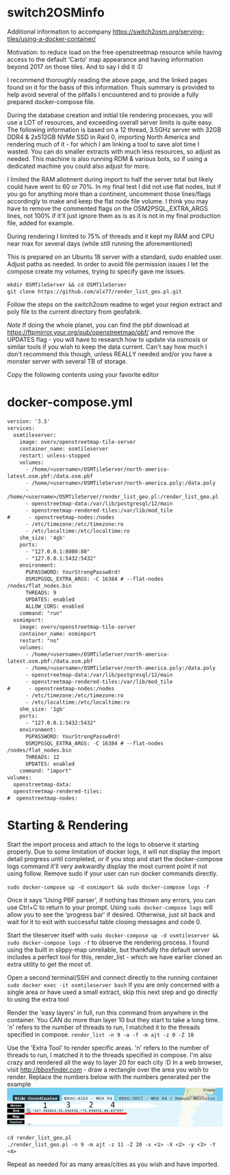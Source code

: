 # switch2OSMinfo
Additional information to accompany https://switch2osm.org/serving-tiles/using-a-docker-container/ 

Motivation: to reduce load on the free openstreetmap resource while having access to the default 'Carto' map appearance and having information beyond 2017 on those tiles. And to say I did it :D

I recommend thoroughly reading the above page, and the linked pages found on it for the basis of this information. Thuis summary is provided to help avoid several of the pitfalls I encountered and to provide a fully prepared docker-compose file.

During the database creation and initial tile rendering processes, you will use a LOT of resources, and exceeding overall server limits is quite easy. The following information is based on a 12 thread, 3.5GHz server with 32GB DDR4 & 2x512GB NVMe SSD in Raid 0, importing North America and rendering much of it - for which I am linking a tool to save alot time I wasted. You can do smaller extracts with much less resources, so adjust as needed. This machine is also running RDM & various bots, so if using a dedicated machine you could also adjust for more.

I limited the RAM allotment during import to half the server total but likely could have went to 60 or 70%. In my final test I did not use flat nodes, but if you go for anything more than a continent, uncomment those lines/flags accordingly to make and keep the flat node file volume. I think you may have to remove the commented flags on the OSM2PSQL_EXTRA_ARGS lines, not 100% if it'll just ignore them as is as it is not in my final production file, added for example.

During rendering I limited to 75% of threads and it kept my RAM and CPU near max for several days (while still running the aforementioned)

This is prepared on an Ubuntu 18 server with a standard, sudo enabled user. Adjust paths as needed. In order to avoid file permission issues I let the compose create my volumes, trying to specify gave me issues.
```
mkdir OSMTileServer && cd OSMTileServer
git clone https://github.com/alx77/render_list_geo.pl.git
```

Follow the steps on the switch2osm readme to wget your region extract and poly file to the current directory from geofabrik. 

*Note* If doing the whole planet, you can find the pbf download at https://ftpmirror.your.org/pub/openstreetmap/pbf/ and
remove the UPDATES flag - you will have to research how to update via osmosis or similar tools if you wish to keep the data current. Can't say how much I don't recommend this though, unless REALLY needed and/or you have a monster server with several TB of storage.

Copy the following contents using your favorite editor

# docker-compose.yml
```
version: '3.5'
services:
  osmtileserver:
    image: overv/openstreetmap-tile-server
    container_name: osmtileserver
    restart: unless-stopped
    volumes:
      - /home/<username>/OSMTileServer/north-america-latest.osm.pbf:/data.osm.pbf
      - /home/<username>/OSMTileServer/north-america.poly:/data.poly
      - /home/<username>/OSMTileServer/render_list_geo.pl:/render_list_geo.pl
      - openstreetmap-data:/var/lib/postgresql/12/main
      - openstreetmap-rendered-tiles:/var/lib/mod_tile
#      - openstreetmap-nodes:/nodes
      - /etc/timezone:/etc/timezone:ro
      - /etc/localtime:/etc/localtime:ro
    shm_size: '4gb'
    ports:
      - "127.0.0.1:8080:80"
      - "127.0.0.1:5432:5432"
    environment:
      PGPASSWORD: YourStrongPassw0rd!
      OSM2PGSQL_EXTRA_ARGS: -C 16384 # --flat-nodes /nodes/flat_nodes.bin
      THREADS: 9
      UPDATES: enabled
      ALLOW_CORS: enabled
    command: "run"
  osmimport:
    image: overv/openstreetmap-tile-server
    container_name: osmimport
    restart: "no"
    volumes:
      - /home/<username>/OSMTileServer/north-america-latest.osm.pbf:/data.osm.pbf
      - /home/<username>/OSMTileServer/north-america.poly:/data.poly
      - openstreetmap-data:/var/lib/postgresql/12/main
      - openstreetmap-rendered-tiles:/var/lib/mod_tile
#      - openstreetmap-nodes:/nodes
      - /etc/timezone:/etc/timezone:ro
      - /etc/localtime:/etc/localtime:ro
    shm_size: '1gb'
    ports:
      - "127.0.0.1:5432:5432"
    environment:
      PGPASSWORD: YourStrongPassw0rd!
      OSM2PGSQL_EXTRA_ARGS: -C 16384 # --flat-nodes /nodes/flat_nodes.bin
      THREADS: 12
      UPDATES: enabled
    command: "import"
volumes:
  openstreetmap-data:
  openstreetmap-rendered-tiles:
#  openstreetmap-nodes:
```

# Starting & Rendering

Start the import process and attach to the logs to observe it starting properly. Due to some limitation of docker logs, it will not display the import detail progress until completed, or if you stop and start the docker-compose logs command it'll very awkwardly display the most current point if not using follow. Remove sudo if your user can run docker commands directly.

`sudo docker-compose up -d osmimport && sudo docker-compose logs -f`

Once it says 'Using PBF parser', if nothing has thrown any errors, you can use Ctrl+C to return to your prompt. Using `sudo docker-compose logs` will allow you to see the 'progress bar' if desired. Otherwise, just sit back and wait for it to exit with successful table closing messages and code 0.

Start the tileserver itself with `sudo docker-compose up -d osmtileserver && sudo docker-compose logs -f` to observe the rendering process. I found using the built in slippy-map unreliable, but thankfully the default server includes a perfect tool for this, render_list - which we have earlier cloned an extra utility to get the most of.

Open a second terminal/SSH and connect directly to the running container 
`sudo docker exec -it osmtileserver bash`
If you are only concerned with a single area or have used a small extract, skip this next step and go directly to using the extra tool

Render the 'easy layers' in full, run this command from anywhere in the container. You CAN do more than layer 10 but they start to take a long time. 'n' refers to the number of threads to run, I matched it to the threads specified in compose.
`render_list -n 9 -a -f -m ajt -z 0 -Z 10`

Use the 'Extra Tool' to render specific areas. 'n' refers to the number of threads to run, I matched it to the threads specified in compose. I'm also crazy and rendered all the way to layer 20 for each city :D
In a web browser, visit http://bboxfinder.com - draw a rectangle over the area you wish to render. Replace the numbers below with the numbers generated per the example
![Starting & Rendering](assets/example.png?raw=true)
```
cd render_list_geo.pl
./render_list_geo.pl -n 9 -m ajt -z 11 -Z 20 -x <1> -X <2> -y <3> -Y <4>
```

Repeat as needed for as many areas/cities as you wish and have imported.
